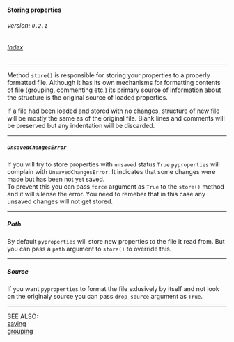 #### Storing properties
###### _version: ```0.2.1```_

###### [Index](index.mdown)
----


Method ```store()``` is responsible for storing your properties to a properly formatted file. 
Although it has its own mechanisms for formatting contents of file (grouping, commenting etc.) its primary source 
of information about the structure is the original source of loaded properties. 

If a file had been loaded and stored with no changes, structure of new file will be mostly the same as of the original file. 
Blank lines and comments will be preserved but any indentation will be discarded.


----

##### ```UnsavedChangesError```

If you will try to store properties with ```unsaved``` status ```True``` ```pyproperties``` will complain with ```UnsavedChangesError```. 
It indicates that some changes were made but has been not yet saved.  
To prevent this you can pass ```force``` argument as ```True``` to the 
```store()``` method and it will silense the error. You need to remeber that in this case any unsaved changes will not get stored.


----

##### Path

By default ```pyproperties``` will store new properties to the file it read from. But you can pass a ```path``` argument to ```store()``` to 
override this.  


----

##### Source

If you want ```pyproperties``` to format the file exlusively by itself and not look on the originaly source you can pass 
```drop_source``` argument as ```True```.


----

SEE ALSO:  
[saving](saving.mdown)  
[grouping](grouping.mdown)
